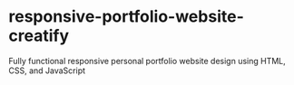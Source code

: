 # responsive-portfolio-website-creatify
Fully functional responsive personal portfolio website design using HTML, CSS, and JavaScript
